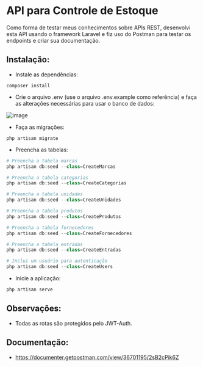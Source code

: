 # API para Controle de Estoque

Como forma de testar meus conhecimentos sobre APIs REST, desenvolvi esta API usando o framework Laravel e fiz uso do Postman para testar os endpoints e criar sua documentação.

## Instalação:

* Instale as dependências:
```
composer install
```
* Crie o arquivo .env (use o arquivo .env.example como referência) e faça as alterações necessárias para usar o banco de dados:

![image](https://github.com/user-attachments/assets/b6b490c8-44ef-496d-bc1d-85e05b2763a0)

* Faça as migrações:
```
php artisan migrate
```
* Preencha as tabelas:

```php
# Preencha a tabela marcas
php artisan db:seed --class=CreateMarcas
```
```php
# Preencha a tabela categorias
php artisan db:seed --class=CreateCategorias
```
```php
# Preencha a tabela unidades
php artisan db:seed --class=CreateUnidades
```
```php
# Preencha a tabela produtos
php artisan db:seed --class=CreateProdutos
```
```php
# Preencha a tabela fornecedores
php artisan db:seed --class=CreateFornecedores
```
```php
# Preencha a tabela entradas
php artisan db:seed --class=CreateEntradas
```
```php
# Inclui um usuário para autenticação
php artisan db:seed --class=CreateUsers
```
* Inicie a aplicação:
```php
php artisan serve
```

## Observações:

* Todas as rotas são protegidos pelo JWT-Auth.

## Documentação:

* https://documenter.getpostman.com/view/36701195/2sB2cPik6Z
